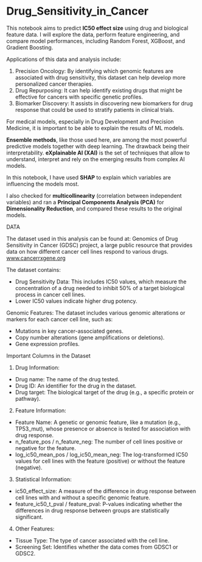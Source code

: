# Drug_Sensitivity_in_Cancer

This notebook aims to predict **IC50 effect size** using drug and biological feature data. I will explore the data, perform feature engineering, and compare model performances, including Random Forest, XGBoost, and Gradient Boosting.

Applications of this data and analysis include:
1. Precision Oncology: By identifying which genomic features are associated with drug sensitivity, this dataset can help develop more personalized cancer therapies.
2. Drug Repurposing: It can help identify existing drugs that might be effective for cancers with specific genetic profiles.
3. Biomarker Discovery: It assists in discovering new biomarkers for drug response that could be used to stratify patients in clinical trials.

For medical models, especially in Drug Development and Precision Medicine, it is important to be able to explain the results of ML models. 

**Ensemble methods**, like those used here, are among the most powerful predictive models together with deep learning. The drawback being their interpretability. **eXplainable AI (XAI)** is the set of techniques that allow to understand, interpret and rely on the emerging results from complex AI models.

In this notebook, I have used **SHAP** to explain which variables are influencing the models most.

I also checked for **multicollinearity** (correlation between independent variables) and ran a **Principal Components Analysis (PCA)** for **Dimensionality Reduction**, and compared these results to the original models. 

DATA

The dataset used in this analysis can be found at: Genomics of Drug Sensitivity in Cancer (GDSC) project, a large public resource that provides data on how different cancer cell lines respond to various drugs. www.cancerrxgene.org

The dataset contains: 
* Drug Sensitivity Data: This includes IC50 values, which measure the concentration of a drug needed to inhibit 50% of a target biological process in cancer cell lines.
* Lower IC50 values indicate higher drug potency.

Genomic Features: The dataset includes various genomic alterations or markers for each cancer cell line, such as:
* Mutations in key cancer-associated genes.
* Copy number alterations (gene amplifications or deletions).
* Gene expression profiles.

Important Columns in the Dataset
1. Drug Information:
* Drug name: The name of the drug tested.
* Drug ID: An identifier for the drug in the dataset.
* Drug target: The biological target of the drug (e.g., a specific protein or pathway).

  
2. Feature Information:
* Feature Name: A genetic or genomic feature, like a mutation (e.g., TP53_mut), whose presence or absence is tested for association with drug response.
* n_feature_pos / n_feature_neg: The number of cell lines positive or negative for the feature.
* log_ic50_mean_pos / log_ic50_mean_neg: The log-transformed IC50 values for cell lines with the feature (positive) or without the feature (negative).
  
3. Statistical Information:
* ic50_effect_size: A measure of the difference in drug response between cell lines with and without a specific genomic feature.
* feature_ic50_t_pval / feature_pval: P-values indicating whether the differences in drug response between groups are statistically significant.
  
4. Other Features:
* Tissue Type: The type of cancer associated with the cell line.
* Screening Set: Identifies whether the data comes from GDSC1 or GDSC2.

 
